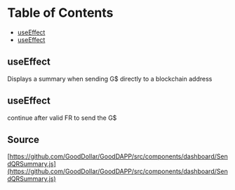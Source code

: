 # Table of Contents

* [useEffect](send-q-r-summary.md#useeffect)
* [useEffect](send-q-r-summary.md#useeffect-1)

## useEffect

Displays a summary when sending G$ directly to a blockchain address

## useEffect

continue after valid FR to send the G$

## Source

[https://github.com/GoodDollar/GoodDAPP/src/components/dashboard/SendQRSummary.js](https://github.com/GoodDollar/GoodDAPP/src/components/dashboard/SendQRSummary.js)

